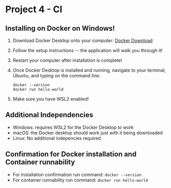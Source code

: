 # Project 4 - CI



## Installing on Docker on Windows!
  1. Download Docker Desktop onto your computer: [Docker Download](https://docs.docker.com/desktop/setup/install/windows-install/)
  2. Follow the setup instructions -- the application will walk you through it!
  3. Restart your computer after installation is complete!
  4. Once Docker Desktop is installed and running, navigate to your terminal, Ubuntu, and typing on the command line:
     
     ```
     docker --version
     docker run hello-world
     ```
     
  5. Make sure you have WSL2 enabled!

## Additional Independencies
  - Windows: requires WSL2 for the Docker Desktop to work
  - macOS: the Docker desktop should work just with it being downloaded
  - Linux: No additional indepencies required

## Confirmation for Docker installation and Container runnability
  - For installation confirmation run command: `docker --version`
  - For container runnability run command: `docker run hello-world`
